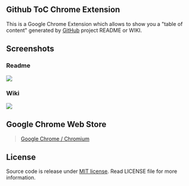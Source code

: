 

## Github ToC Chrome Extension

This is a Google Chrome Extension which allows to show you a "table of content" generated by [GitHub](https://github.com) project README or WIKI.

## Screenshots

### Readme
![](https://raw.githubusercontent.com/summerblue/github-toc/master/screenshots/screenshot-1.png)

### Wiki
![](https://raw.githubusercontent.com/summerblue/github-toc/master/screenshots/screenshot-2.png)

## Google Chrome Web Store

> [Google Chrome / Chromium](https://chrome.google.com/webstore/detail/github-toc/)

## License

Source code is release under [MIT license](http://mit-license.org/).
Read LICENSE file for more information.
